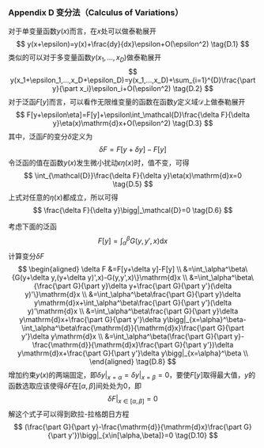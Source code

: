 ### Appendix D 变分法（Calculus of Variations）

对于单变量函数$y(x)$而言，在$x$处可以做泰勒展开
$$
y(x+\epsilon)=y(x)+\frac{dy}{dx}\epsilon+O(\epsilon^2) \tag{D.1}
$$
类似的可以对于多变量函数$y(x_1,...,x_D)$做泰勒展开
$$
y(x_1+\epsilon_1,...,x_D+\epsilon_D)=y(x_1,...,x_D)+\sum_{i=1}^{D}\frac{\part y}{\part x_i}\epsilon_i+O(\epsilon^2) \tag{D.2}
$$
对于泛函$F[y]$而言，可以看作无限维变量的函数在函数$y$定义域$\mathcal{D}$上做泰勒展开
$$
F[y+\epsilon\eta]=F[y]+\epsilon\int_\mathcal{D}\frac{\delta F}{\delta y}\eta(x)\mathrm{d}x+O(\epsilon^2) \tag{D.3}
$$
其中，泛函$F$的变分$\delta$定义为
$$
\delta F=F[y+\delta y]-F[y] \tag{D.4}
$$
令泛函的值在函数$y(x)$发生微小扰动$\epsilon\eta(x)$时，值不变，可得
$$
\int_{\mathcal{D}}\frac{\delta F}{\delta y}\eta(x)\mathrm{d}x=0 \tag{D.5}
$$
上式对任意的$\eta(x)$都成立，所以可得
$$
\frac{\delta F}{\delta y}\bigg|_\mathcal{D}=0 \tag{D.6}
$$


考虑下面的泛函
$$
F[y]=\int_\alpha^\beta G(y,y',x)\mathrm{d}x \tag{D.7}
$$
计算变分$\delta F$
$$
\begin{aligned}
\delta F
&=F[y+\delta y]-F[y] \\
&=\int_\alpha^\beta\{G(y+\delta y,(y+\delta y)',x)-G(y,y',x)\}\mathrm{d}x \\
&=\int_\alpha^\beta\{\frac{\part G}{\part y}\delta y+\frac{\part G}{\part y'}(\delta y)'\}\mathrm{d}x \\
&=\int_\alpha^\beta\frac{\part G}{\part y}\delta y\mathrm{d}x+\int_\alpha^\beta\frac{\part G}{\part y'}(\delta y)'\mathrm{d}x \\
&=\int_\alpha^\beta\frac{\part G}{\part y}\delta y\mathrm{d}x+\frac{\part G}{\part y'}\delta y\bigg|_{x=\alpha}^\beta-\int_\alpha^\beta\frac{\mathrm{d}}{\mathrm{d}x}\frac{\part G}{\part y'}\delta y\mathrm{d}x \\
&=\int_\alpha^\beta(\frac{\part G}{\part y}-\frac{\mathrm{d}}{\mathrm{d}x}\frac{\part G}{\part y'})\delta y\mathrm{d}x+\frac{\part G}{\part y'}\delta y\bigg|_{x=\alpha}^\beta \\
\end{aligned}
\tag{D.8}
$$
增加约束$y(x)$的两端固定，即$\delta y|_{x=\alpha}=\delta y|_{x=\beta}=0$，要使$F[y]$取得最大值，$y$的函数选取应该使得$\delta F$在$[\alpha,\beta]$间处处为0，即
$$
\delta F|_{x\in[\alpha,\beta]} = 0 \tag{D.9}
$$
解这个式子可以得到欧拉-拉格朗日方程
$$
(\frac{\part G}{\part y}-\frac{\mathrm{d}}{\mathrm{d}x}\frac{\part G}{\part y'})\bigg|_{x\in[\alpha,\beta]}=0 \tag{D.10}
$$
